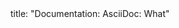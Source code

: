 <frontmatter>
title: "Documentation: AsciiDoc: What"
</frontmatter>

<include src="unit-inPage-asFlat.md" boilerplate />
